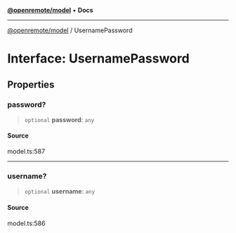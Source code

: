 [**@openremote/model**](../README.md) • **Docs**

***

[@openremote/model](../globals.md) / UsernamePassword

# Interface: UsernamePassword

## Properties

### password?

> `optional` **password**: `any`

#### Source

model.ts:587

***

### username?

> `optional` **username**: `any`

#### Source

model.ts:586
